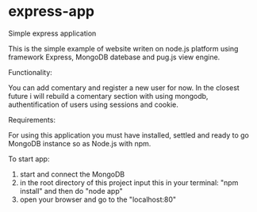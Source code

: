 # express-app
Simple express application

This is the simple example of website writen on node.js platform using framework Express, MongoDB datebase and pug.js view engine.

Functionality:

You can add comentary and register a new user for now.
In the closest future i will rebuild a comentary section with using mongodb, authentification of users using sessions and cookie.

Requirements:

For using this application you must have installed, settled and ready to go MongoDB instance so as Node.js with npm.

To start app:

1) start and connect the MongoDB
2) in the root directory of this project input this in your terminal: "npm install" and then do "node app"
3) open your browser and go to the "localhost:80"
